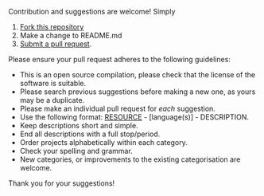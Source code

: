 Contribution and suggestions are welcome! Simply 

1. [Fork this repository](https://github.com/seandavi/awesome-single-cell/edit/master/CONTRIBUTE.md#fork-destination-box)
2. Make a change to README.md
3. [Submit a pull request](https://help.github.com/articles/creating-a-pull-request/).

Please ensure your pull request adheres to the following guidelines:

- This is an open source compilation, please check that the license of the software is suitable.
- Please search previous suggestions before making a new one, as yours may be a duplicate.
- Please make an individual pull request for *each* suggestion.
- Use the following format: [RESOURCE](LINK) - [language(s)] - DESCRIPTION.
- Keep descriptions short and simple.
- End all descriptions with a full stop/period.
- Order projects alphabetically within each category.
- Check your spelling and grammar.
- New categories, or improvements to the existing categorisation are welcome.

Thank you for your suggestions!
